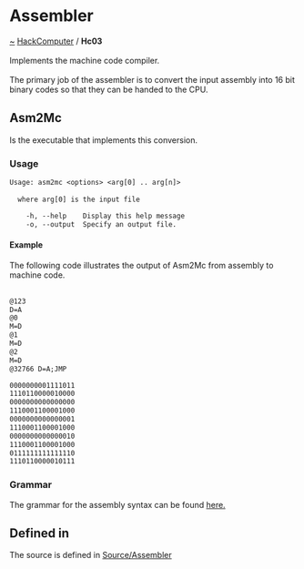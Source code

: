 <a id="assembler"></a>
<h1>Assembler</h1>
<a id="a01583"></a>
<a href="https://github.com/CharlesCarley/HackComputer#~">~</a>
<a href="index.md#index">HackComputer</a>
<span class="inline-text">/</span>
<span class="bold-text"><b>Hc03</b></span>
<br/>
<br/>
<span class="inline-text">Implements the machine code compiler.</span>
<br/>
<br/>
<span class="inline-text">
The primary job of the assembler is to convert the input assembly into 16 bit binary codes so that they can be handed to the CPU.</span>
<a id="asm2mc"></a>
<h2>Asm2Mc</h2>
<span class="inline-text">Is the executable that implements this conversion.</span>
<a id="usage"></a>
<h3>Usage</h3>

```txt
Usage: asm2mc <options> <arg[0] .. arg[n]>
  
  where arg[0] is the input file

    -h, --help    Display this help message
    -o, --output  Specify an output file.
```
<a id="example"></a>
<h4>Example</h4>
<span class="inline-text">The following code illustrates the output of Asm2Mc from assembly to machine code. </span>
<br/>
<br/>

```txt
@123
D=A
@0
M=D
@1
M=D
@2
M=D
@32766 D=A;JMP
```

```txt
0000000001111011
1110110000010000
0000000000000000
1110001100001000
0000000000000001
1110001100001000
0000000000000010
1110001100001000
0111111111111110
1110110000010111
```
<a id="grammar"></a>
<h3>Grammar</h3>
<span class="inline-text">The grammar for the assembly syntax can be found </span>
<a href="../../Source/Assembler/ASM.grm#here.">here.</a>
<a id="a01583_1hc03defined"></a>
<a id="defined-in"></a>
<h2>Defined in</h2>
<span class="inline-text">The source is defined in </span>
<a href="../../Source/Assembler#source-assembler">Source/Assembler</a>
<br/>
</div>
</div>
</body>
</html>
